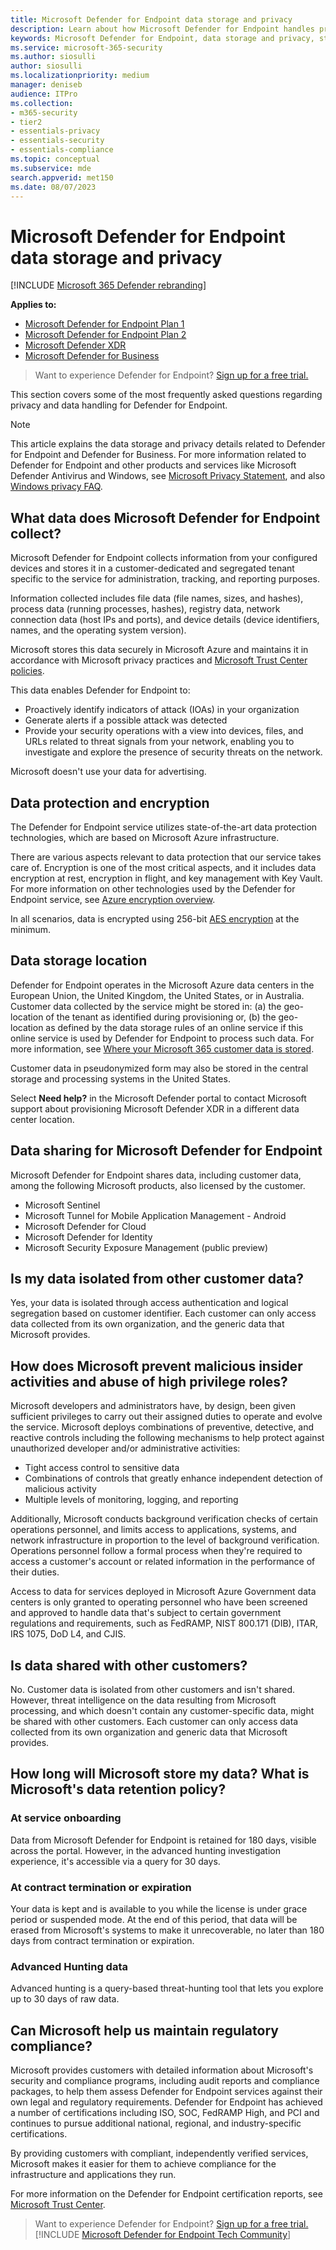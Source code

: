 ```yaml
---
title: Microsoft Defender for Endpoint data storage and privacy
description: Learn about how Microsoft Defender for Endpoint handles privacy and data that it collects.
keywords: Microsoft Defender for Endpoint, data storage and privacy, storage, privacy, licensing, geolocation, data retention, data
ms.service: microsoft-365-security
ms.author: siosulli
author: siosulli
ms.localizationpriority: medium
manager: deniseb
audience: ITPro
ms.collection: 
- m365-security
- tier2
- essentials-privacy
- essentials-security
- essentials-compliance
ms.topic: conceptual
ms.subservice: mde
search.appverid: met150
ms.date: 08/07/2023
---
```


# Microsoft Defender for Endpoint data storage and privacy

[!INCLUDE [Microsoft 365 Defender rebranding](../includes/microsoft-defender.md)]

**Applies to:**

- [Microsoft Defender for Endpoint Plan 1](microsoft-defender-endpoint.md)
- [Microsoft Defender for Endpoint Plan 2](microsoft-defender-endpoint.md)
- [Microsoft Defender XDR](/defender-xdr)
- [Microsoft Defender for Business](/defender-business/mdb-overview)

> Want to experience Defender for Endpoint? [Sign up for a free trial.](https://signup.microsoft.com/create-account/signup?products=7f379fee-c4f9-4278-b0a1-e4c8c2fcdf7e&ru=https://aka.ms/MDEp2OpenTrial?ocid=docs-wdatp-assignaccess-abovefoldlink)

This section covers some of the most frequently asked questions regarding privacy and data handling for Defender for Endpoint.

> [!NOTE]
> This article explains the data storage and privacy details related to Defender for Endpoint and Defender for Business. For more information related to Defender for Endpoint and other products and services like Microsoft Defender Antivirus and Windows, see [Microsoft Privacy Statement](https://go.microsoft.com/fwlink/?linkid=827576), and also [Windows privacy FAQ](https://go.microsoft.com/fwlink/?linkid=827577).

## What data does Microsoft Defender for Endpoint collect?

Microsoft Defender for Endpoint collects information from your configured devices and stores it in a customer-dedicated and segregated tenant specific to the service for administration, tracking, and reporting purposes.

Information collected includes file data (file names, sizes, and hashes), process data (running processes, hashes), registry data, network connection data (host IPs and ports), and device details (device identifiers, names, and the operating system version).

Microsoft stores this data securely in Microsoft Azure and maintains it in accordance with Microsoft privacy practices and [Microsoft Trust Center policies](https://go.microsoft.com/fwlink/?linkid=827578).

This data enables Defender for Endpoint to:

- Proactively identify indicators of attack (IOAs) in your organization
- Generate alerts if a possible attack was detected
- Provide your security operations with a view into devices, files, and URLs related to threat signals from your network, enabling you to investigate and explore the presence of security threats on the network.

Microsoft doesn't use your data for advertising.

## Data protection and encryption

The Defender for Endpoint service utilizes state-of-the-art data protection technologies, which are based on Microsoft Azure infrastructure.

There are various aspects relevant to data protection that our service takes care of. Encryption is one of the most critical aspects, and it includes data encryption at rest, encryption in flight, and key management with Key Vault. For more information on other technologies used by the Defender for Endpoint service, see [Azure encryption overview](/azure/security/security-azure-encryption-overview).

In all scenarios, data is encrypted using 256-bit [AES encryption](https://en.wikipedia.org/wiki/Advanced_Encryption_Standard) at the minimum.

## Data storage location

Defender for Endpoint operates in the Microsoft Azure data centers in the European Union, the United Kingdom, the United States, or in Australia. Customer data collected by the service might be stored in: (a) the geo-location of the tenant as identified during provisioning or, (b) the geo-location as defined by the data storage rules of an online service if this online service is used by Defender for Endpoint to process such data. For more information, see [Where your Microsoft 365 customer data is stored](/microsoft-365/enterprise/o365-data-locations).

Customer data in pseudonymized form may also be stored in the central storage and processing systems in the United States.

Select **Need help?** in the Microsoft Defender portal to contact Microsoft support about provisioning Microsoft Defender XDR in a different data center location.

## Data sharing for Microsoft Defender for Endpoint

Microsoft Defender for Endpoint shares data, including customer data, among the following Microsoft products, also licensed by the customer.

- Microsoft Sentinel
- Microsoft Tunnel for Mobile Application Management - Android
- Microsoft Defender for Cloud
- Microsoft Defender for Identity
- Microsoft Security Exposure Management (public preview)

## Is my data isolated from other customer data?

Yes, your data is isolated through access authentication and logical segregation based on customer identifier. Each customer can only access data collected from its own organization, and the generic data that Microsoft provides.

## How does Microsoft prevent malicious insider activities and abuse of high privilege roles?

Microsoft developers and administrators have, by design, been given sufficient privileges to carry out their assigned duties to operate and evolve the service. Microsoft deploys combinations of preventive, detective, and reactive controls including the following mechanisms to help protect against unauthorized developer and/or administrative activities:

- Tight access control to sensitive data
- Combinations of controls that greatly enhance independent detection of malicious activity
- Multiple levels of monitoring, logging, and reporting

Additionally, Microsoft conducts background verification checks of certain operations personnel, and limits access to applications, systems, and network infrastructure in proportion to the level of background verification. Operations personnel follow a formal process when they're required to access a customer's account or related information in the performance of their duties.

Access to data for services deployed in Microsoft Azure Government data centers is only granted to operating personnel who have been screened and approved to handle data that's subject to certain government regulations and requirements, such as FedRAMP, NIST 800.171 (DIB), ITAR, IRS 1075, DoD L4, and CJIS.

## Is data shared with other customers?

No. Customer data is isolated from other customers and isn't shared. However, threat intelligence on the data resulting from Microsoft processing, and which doesn't contain any customer-specific data, might be shared with other customers. Each customer can only access data collected from its own organization and generic data that Microsoft provides.

## How long will Microsoft store my data? What is Microsoft's data retention policy?

### At service onboarding

Data from Microsoft Defender for Endpoint is retained for 180 days, visible across the portal. However, in the advanced hunting investigation experience, it's accessible via a query for 30 days.

### At contract termination or expiration

Your data is kept and is available to you while the license is under grace period or suspended mode. At the end of this period, that data will be erased from Microsoft's systems to make it unrecoverable, no later than 180 days from contract termination or expiration.

### Advanced Hunting data

Advanced hunting is a query-based threat-hunting tool that lets you explore up to 30 days of raw data.

## Can Microsoft help us maintain regulatory compliance?

Microsoft provides customers with detailed information about Microsoft's security and compliance programs, including audit reports and compliance packages, to help them assess Defender for Endpoint services against their own legal and regulatory requirements. Defender for Endpoint has achieved a number of certifications including ISO, SOC, FedRAMP High, and PCI and continues to pursue additional national, regional, and industry-specific certifications.

By providing customers with compliant, independently verified services, Microsoft makes it easier for them to achieve compliance for the infrastructure and applications they run.

For more information on the Defender for Endpoint certification reports, see [Microsoft Trust Center](https://servicetrust.microsoft.com/). 

> Want to experience Defender for Endpoint? [Sign up for a free trial.](https://signup.microsoft.com/create-account/signup?products=7f379fee-c4f9-4278-b0a1-e4c8c2fcdf7e&ru=https://aka.ms/MDEp2OpenTrial?ocid=docs-wdatp-datastorage-belowfoldlink)
[!INCLUDE [Microsoft Defender for Endpoint Tech Community](../includes/defender-mde-techcommunity.md)]
